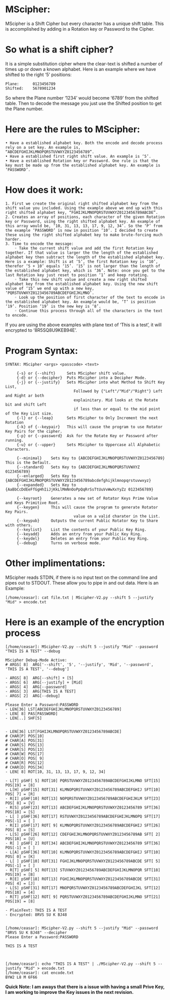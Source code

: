 # MScipher: 
MScipher is a Shift Cipher but every character has a unique shift table. This is accomplished by adding in a Rotation key or Password to the Cipher.

# So what is a shift cipher? 
It is a simple substitution cipher where the clear-text is shifted a number of times up or down a known alphabet. Here is an example where we have shifted to the right ‘5’ positions:
```
Plane:	    0123456789
Shifted:    5678901234
```

So where the Plane number ‘1234’ would become ‘6789’ from the shifted table. Then to decode the message you just use the Shifted position to get the Plane number. 

# Here are the rules to MScipher:
    • Have a established alphabet key. Both the encode and decode process rely on a set key. An example is, “ABCDEFGHIJKLMNOPQRSTUVWXYZ0123456789”.
    • Have a established first right shift value. An example is ‘5’.
    • Have a established Rotation key or Password. One rule is that the key must be made up from the established alphabet key. An example is ‘PASSWORD’.

# How does it work:
    1. First we create the original right shifted alphabet key from the shift value you included. Using the example above we end up with this right shifted alphabet key, “FGHIJKLMNOPQRSTUVWXYZ0123456789ABCDE”.
    2. Creates an array of positions, each character of the given Rotation key or Password, using the right shifted alphabet key. An example of this array would be, ‘10, 31, 13, 13, 17, 9, 12, 34’. So the ‘P’ from the example ‘PASSWORD’ is now in position ‘10’. I decided to create these using the right shifted alphabet key to make brute-forcing much harder. 
    3. Time to encode the message:
        ◦ Take the current shift value and add the first Rotation key together. If that value is larger the the length of the established alphabet key then subtract the length of the established alphabet key. Here is a example: Shift is at ‘5’, the first Rotation key is ‘10’, therefor ‘5 + 10’ equals ‘15’. ‘15’ is not larger than the length of the established alphabet key, which is ‘36’. Note: once you get to the last Rotation key just reset to position ‘1’ and keep rotating. 
        ◦ Take this new shift value and create a new right shifted alphabet key from the established alphabet key. Using the new shift value of ‘15’ we end up with a new key, ‘PQRSTUVWXYZ0123456789ABCDEFGHIJKLMNO’.
        ◦ Look up the position of first character of the text to encode in the established alphabet key. An example would be, ‘T’ is position ‘19’. Position ‘19’ is the new key is ‘8’.
        ◦ Continue this process through all of the characters in the text to encode.

If you are using the above examples with plane text of ‘This is a test’, it will encrypted to ‘8R5SQ8U9KEB94E’.

# Program Syntax:
```
SYNTAX: MScipher <args> <passcode> <text>

     {-s} or {--shift}     Sets MScipher shift value.
     {-d} or {--decipher}  Puts MScipher into a Decipher Mode.
     {-j} or {--justify}   Sets MScipher into what Method to Shift Key List,
                              Followed by {"Left"/"Mid"/"Right"} Left and Right ar both 
                              explainitary. Mid looks at the Rotate bit and shift Left
                              if less than or equal to the mid point of the Key List size.
     {-l} or {--leap}      Sets MScipher to Only Increment the next Rotation
     {-k} of {--keypair}   This will cause the program to use Rotator Key Pairs for the cipher. 
     {-p} or {--password}  Ask for the Rotate Key or Password after running.
     {-u} or {--upper}     Sets MScipher to Uppercase all Alphabetic Characters.

     {--minimal}    Sets Key to {ABCDEFGHIJKLMNOPQRSTUVWXYZ0123456789} This is the Default.
     {--standard}   Sets Key to {ABCDEFGHIJKLMNOPQRSTUVWXYZ 0123456789}
     {--enlarged}   Sets Key to {ABCDEFGHIJKLMNOPQRSTUVWXYZ0123456789abcdefghijklmnopqrstuvwxyz}
     {--expanded}   Sets Key to {AaBbCcDdEeFfGgHhIiJjKkLlMmNnOoPpQqRrSsTtUuVvWwXxYyZz 0123456789}

     {--keyroot}    Generates a new set of Rotator Keys Prime Value and Keys Primitive Root.
     {--keygen}     This will cause the program to generate Rotator Key Pairs. 
                              value on a valid charater in the List.
     {--keypub}     Outputs the current Public Rotator Key to Share with others.
     {--keylist}    List the contents of your Public Key Ring.
     {--keyadd}     Adds an entry from your Public Key Ring.
     {--keydel}     Deletes an entry from your Public Key Ring.
     {--debug}      Turns on verbose mode.
```

# Other implimentations:
MScipher reads STDIN, if there is no input text on the command line and pipes out to STDOUT. These allow you to 
pipe in and out data. Here is an Example:
```
[/home/ceasar]: cat file.txt | MScipher-V2.py --shift 5 --justify "Mid" > encode.txt
```


# Here is an example of the encryption process
```
[/home/ceasar]: MScipher-V2.py --shift 5 --justify "Mid" --password "THIS IS A TEST" --debug

MScipher Debug-Mode Active:
# ARGS[ 8]  ARG['--shift', '5', '--justify', 'Mid', '--password', 'THIS IS A TEST', '--debug']

- ARGS[ 8]  ARG[--shift] + [5]
- ARGS[ 6]  ARG[--justify] + [Mid]
- ARGS[ 4]  ARG[--password]
- ARGS[ 3]  ARG[THIS IS A TEST]
- ARGS[ 2]  ARG[--debug]

Please Enter a Password:PASSWORD
- LEN[36] LST[ABCDEFGHIJKLMNOPQRSTUVWXYZ0123456789]
- LEN[ 8] PAS[PASSWORD]
- LEN[..] SHF[5]


- LEN[36] LST[FGHIJKLMNOPQRSTUVWXYZ0123456789ABCDE]
# CHAR[P] POS[10]
# CHAR[A] POS[31]
# CHAR[S] POS[13]
# CHAR[S] POS[13]
# CHAR[W] POS[17]
# CHAR[O] POS[ 9]
# CHAR[R] POS[12]
# CHAR[D] POS[34]
- LEN[ 8] ROT[10, 31, 13, 13, 17, 9, 12, 34]

- L[T] pSHF[ 5] ROT[10] PQRSTUVWXYZ0123456789ABCDEFGHIJKLMNO SFT[15] POS[19] = [8]
- L[H] pSHF[15] ROT[31] KLMNOPQRSTUVWXYZ0123456789ABCDEFGHIJ SFT[10] POS[ 7] = [R]
- R[I] pSHF[10] ROT[13] NOPQRSTUVWXYZ0123456789ABCDEFGHIJKLM SFT[23] POS[ 8] = [V]
- R[S] pSHF[23] ROT[13] ABCDEFGHIJKLMNOPQRSTUVWXYZ0123456789 SFT[36] POS[18] = [S]
- L[ ] pSHF[36] ROT[17] RSTUVWXYZ0123456789ABCDEFGHIJKLMNOPQ SFT[17] POS[-1] = [ ]
- R[I] pSHF[17] ROT[ 9] KLMNOPQRSTUVWXYZ0123456789ABCDEFGHIJ SFT[26] POS[ 8] = [S]
- L[S] pSHF[26] ROT[12] CDEFGHIJKLMNOPQRSTUVWXYZ0123456789AB SFT[ 2] POS[18] = [U]
- R[ ] pSHF[ 2] ROT[34] ABCDEFGHIJKLMNOPQRSTUVWXYZ0123456789 SFT[36] POS[-1] = [ ]
- L[A] pSHF[36] ROT[10] KLMNOPQRSTUVWXYZ0123456789ABCDEFGHIJ SFT[10] POS[ 0] = [K]
- L[ ] pSHF[10] ROT[31] FGHIJKLMNOPQRSTUVWXYZ0123456789ABCDE SFT[ 5] POS[-1] = [ ]
- R[T] pSHF[ 5] ROT[13] STUVWXYZ0123456789ABCDEFGHIJKLMNOPQR SFT[18] POS[19] = [B]
- R[E] pSHF[18] ROT[13] FGHIJKLMNOPQRSTUVWXYZ0123456789ABCDE SFT[31] POS[ 4] = [J]
- L[S] pSHF[31] ROT[17] MNOPQRSTUVWXYZ0123456789ABCDEFGHIJKL SFT[12] POS[18] = [4]
- R[T] pSHF[12] ROT[ 9] PQRSTUVWXYZ0123456789ABCDEFGHIJKLMNO SFT[21] POS[19] = [8]
 
- PlainText: THIS IS A TEST
- Encrypted: 8RVS SU K BJ48


[/home/ceasar]: MScipher-V2.py --shift 5 --justify "Mid" --password "8RVS SU K BJ48" --decipher 
Please Enter a Password:PASSWORD

THIS IS A TEST 



[/home/ceasar]: echo "THIS IS A TEST" | ./MScipher-V2.py --shift 5 --justify "Mid" > encode.txt
[/home/ceasar]: cat encode.txt 
BYW2 L8 M 6F66

```

<b>Quick Note: I am aways that there is a issue with having a small Prive Key, I am working to improve the Key issues in the next revision.</b>
